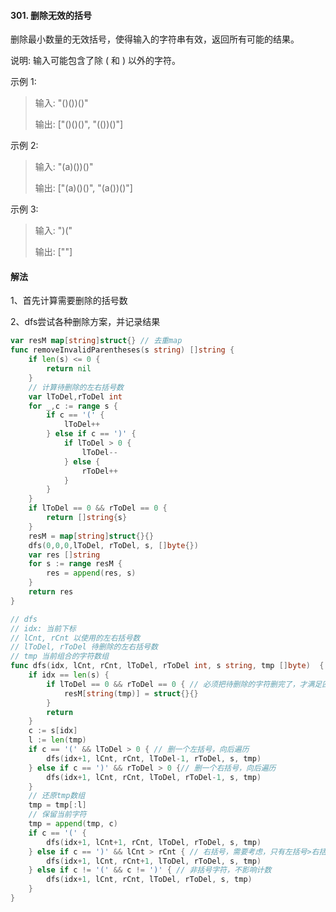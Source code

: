 #### 301. 删除无效的括号

删除最小数量的无效括号，使得输入的字符串有效，返回所有可能的结果。

说明: 输入可能包含了除 ( 和 ) 以外的字符。

示例 1:

> 输入: "()())()" 
> 
> 输出: ["()()()", "(())()"]

示例 2:

> 输入: "(a)())()"
> 
> 输出: ["(a)()()", "(a())()"]

示例 3:

> 输入: ")("
> 
> 输出: [""]

#### 解法
1、首先计算需要删除的括号数

2、dfs尝试各种删除方案，并记录结果

```go
var resM map[string]struct{} // 去重map
func removeInvalidParentheses(s string) []string {
	if len(s) <= 0 {
		return nil
	}
	// 计算待删除的左右括号数
	var lToDel,rToDel int
	for _,c := range s {
		if c == '(' {
			lToDel++
		} else if c == ')' {
			if lToDel > 0 {
				lToDel--
			} else {
				rToDel++
			}
		}
	}
	if lToDel == 0 && rToDel == 0 {
		return []string{s}
	}
	resM = map[string]struct{}{}
	dfs(0,0,0,lToDel, rToDel, s, []byte{})
	var res []string
	for s := range resM {
		res = append(res, s)
	}
	return res
}

// dfs
// idx: 当前下标
// lCnt, rCnt 以使用的左右括号数
// lToDel, rToDel 待删除的左右括号数
// tmp 当前组合的字符数组
func dfs(idx, lCnt, rCnt, lToDel, rToDel int, s string, tmp []byte)  {
	if idx == len(s) {
		if lToDel == 0 && rToDel == 0 { // 必须把待删除的字符删完了，才满足匹配
			resM[string(tmp)] = struct{}{}
		}
		return
	}
	c := s[idx]
	l := len(tmp)
	if c == '(' && lToDel > 0 { // 删一个左括号，向后遍历
		dfs(idx+1, lCnt, rCnt, lToDel-1, rToDel, s, tmp)
	} else if c == ')' && rToDel > 0 {// 删一个右括号，向后遍历
		dfs(idx+1, lCnt, rCnt, lToDel, rToDel-1, s, tmp)
	}
	// 还原tmp数组
	tmp = tmp[:l]
	// 保留当前字符
	tmp = append(tmp, c)
	if c == '(' {
		dfs(idx+1, lCnt+1, rCnt, lToDel, rToDel, s, tmp)
	} else if c == ')' && lCnt > rCnt { // 右括号，需要考虑，只有左括号>右括号时，才需要使用
		dfs(idx+1, lCnt, rCnt+1, lToDel, rToDel, s, tmp)
	} else if c != '(' && c != ')' { // 非括号字符，不影响计数
		dfs(idx+1, lCnt, rCnt, lToDel, rToDel, s, tmp)
	}
}
```
